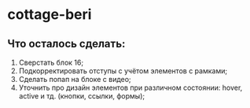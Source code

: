 # cottage-beri

## Что осталось сделать:
1. Сверстать блок 16;
2. Подкорректировать отступы с учётом элементов с рамками;
4. Сделать попап на блоке с видео;
5. Уточнить про дизайн элементов при различном состоянии: hover, active и тд. (кнопки, ссылки, формы);
